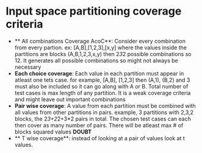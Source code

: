  # Input space partitioning coverage criteria  
 * ** All combinations Coverage AcoC**: Consider every combination from every partion. ex: [A,B],[1,2,3],[x,y] where the values inside the partitions are blocks (A,B,1,2,3,x,y) then 2*3*2 possible combinations so 12. It generates all possible combinations so might not always be necessary  
 * **Each choice coverage**: Each value in each partition must appear in atleast one tets case. for example, [A,B], [1,2,3] then (A,1), (B,2) and 3 must also be included so it can go along with A or B. Total number of test cases is max length of any partition. It is a weak coverage criteria and might leave out important combinations  
 * **Pair wise coverage**: A value from each partition must be combined with all values from other partitions in pairs. example, 3 partitions with 2,3,2 blocks, the 2*3+2*2+3*2 pairs in total. The chosen test cases can each then cover as many number of pairs. There will be atleast max # of blocks squared values **DOUBT**  
 * ** T wise coverage**: instead of looking at a pair of values look at t values. 

